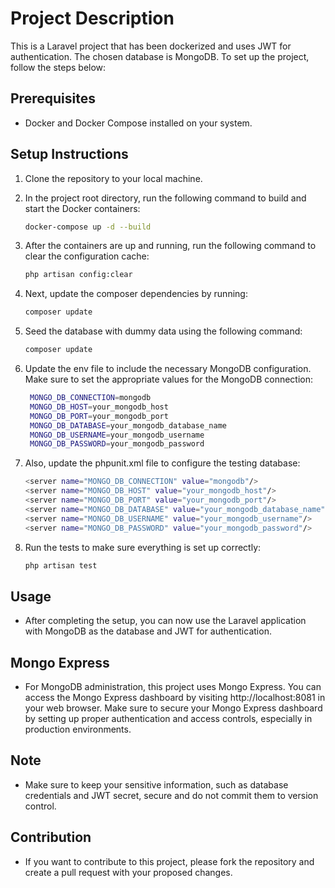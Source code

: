 # Project Description
This is a Laravel project that has been dockerized and uses JWT for authentication. The chosen database is MongoDB. To set up the project, follow the steps below:

## Prerequisites
- Docker and Docker Compose installed on your system.

## Setup Instructions
1. Clone the repository to your local machine.

2. In the project root directory, run the following command to build and start the Docker containers:
   ```bash
   docker-compose up -d --build
   
3. After the containers are up and running, run the following command to clear the configuration cache:
   ```bash
   php artisan config:clear
   
4. Next, update the composer dependencies by running:
   ```bash 
   composer update 
   
5. Seed the database with dummy data using the following command:
   ```bash 
   composer update 
   
6. Update the env file to include the necessary MongoDB configuration. Make sure to set the appropriate values for the MongoDB connection:
   ```bash 
    MONGO_DB_CONNECTION=mongodb
    MONGO_DB_HOST=your_mongodb_host
    MONGO_DB_PORT=your_mongodb_port
    MONGO_DB_DATABASE=your_mongodb_database_name
    MONGO_DB_USERNAME=your_mongodb_username
    MONGO_DB_PASSWORD=your_mongodb_password

7. Also, update the phpunit.xml file to configure the testing database:
   ```bash 
   <server name="MONGO_DB_CONNECTION" value="mongodb"/>
   <server name="MONGO_DB_HOST" value="your_mongodb_host"/>
   <server name="MONGO_DB_PORT" value="your_mongodb_port"/>
   <server name="MONGO_DB_DATABASE" value="your_mongodb_database_name"/>
   <server name="MONGO_DB_USERNAME" value="your_mongodb_username"/>
   <server name="MONGO_DB_PASSWORD" value="your_mongodb_password"/>
   
8. Run the tests to make sure everything is set up correctly:
    ```bash 
   php artisan test

## Usage
- After completing the setup, you can now use the Laravel application with MongoDB as the database and JWT for authentication.

## Mongo Express
- For MongoDB administration, this project uses Mongo Express. You can access the Mongo Express dashboard by visiting http://localhost:8081 in your web browser. Make sure to secure your Mongo Express dashboard by setting up proper authentication and access controls, especially in production environments.

## Note
- Make sure to keep your sensitive information, such as database credentials and JWT secret, secure and do not commit them to version control.

## Contribution
- If you want to contribute to this project, please fork the repository and create a pull request with your proposed changes.
